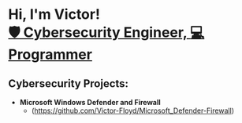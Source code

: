  <h1>
 Hi, I'm Victor! <br/>
 <a href="https://www.linkedin.com/in/victorfloyd/">🛡️ Cybersecurity Engineer, </a>
 <a href="https://github.com/Victor-Floyd">💻 Programmer</a>
 </h1>

<h2>Cybersecurity Projects:</h2>

- <b>Microsoft Windows Defender and Firewall</b>
  - (https://github.com/Victor-Floyd/Microsoft_Defender-Firewall)
